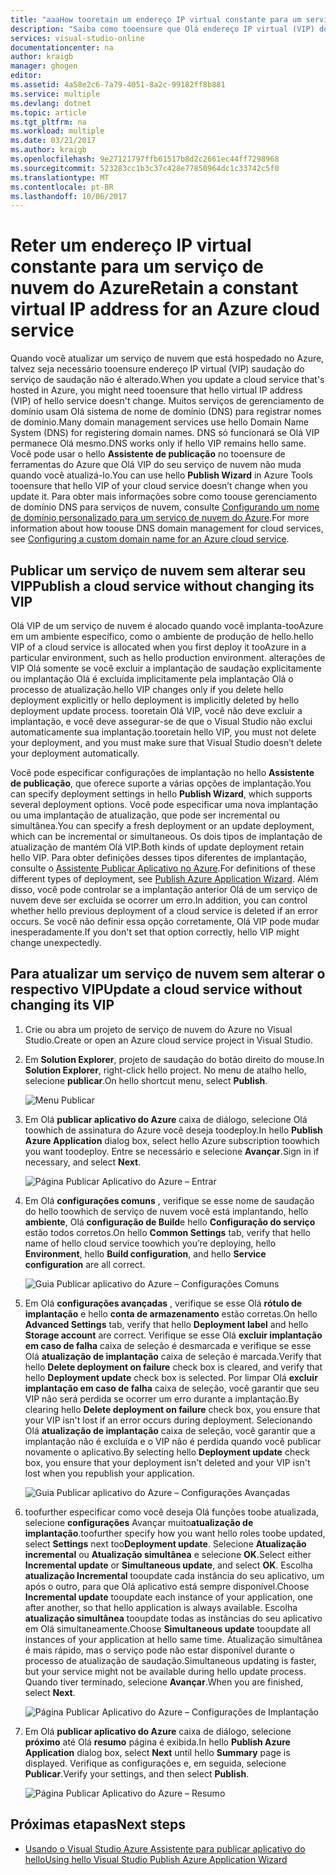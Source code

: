 ```yaml
---
title: "aaaHow tooretain um endereço IP virtual constante para um serviço de nuvem do Azure | Microsoft Docs"
description: "Saiba como tooensure que Olá endereço IP virtual (VIP) do seu serviço de nuvem do Azure não são alterados."
services: visual-studio-online
documentationcenter: na
author: kraigb
manager: ghogen
editor: 
ms.assetid: 4a58e2c6-7a79-4051-8a2c-99182ff8b881
ms.service: multiple
ms.devlang: dotnet
ms.topic: article
ms.tgt_pltfrm: na
ms.workload: multiple
ms.date: 03/21/2017
ms.author: kraigb
ms.openlocfilehash: 9e27121797ffb61517b8d2c2661ec44ff7298968
ms.sourcegitcommit: 523283cc1b3c37c428e77850964dc1c33742c5f0
ms.translationtype: MT
ms.contentlocale: pt-BR
ms.lasthandoff: 10/06/2017
---
```

# <a name="retain-a-constant-virtual-ip-address-for-an-azure-cloud-service"></a><span data-ttu-id="f598b-103">Reter um endereço IP virtual constante para um serviço de nuvem do Azure</span><span class="sxs-lookup"><span data-stu-id="f598b-103">Retain a constant virtual IP address for an Azure cloud service</span></span>
<span data-ttu-id="f598b-104">Quando você atualizar um serviço de nuvem que está hospedado no Azure, talvez seja necessário tooensure endereço IP virtual (VIP) saudação do serviço de saudação não é alterado.</span><span class="sxs-lookup"><span data-stu-id="f598b-104">When you update a cloud service that's hosted in Azure, you might need tooensure that hello virtual IP address (VIP) of hello service doesn't change.</span></span> <span data-ttu-id="f598b-105">Muitos serviços de gerenciamento de domínio usam Olá sistema de nome de domínio (DNS) para registrar nomes de domínio.</span><span class="sxs-lookup"><span data-stu-id="f598b-105">Many domain management services use hello Domain Name System (DNS) for registering domain names.</span></span> <span data-ttu-id="f598b-106">DNS só funcionará se Olá VIP permanece Olá mesmo.</span><span class="sxs-lookup"><span data-stu-id="f598b-106">DNS works only if hello VIP remains hello same.</span></span> <span data-ttu-id="f598b-107">Você pode usar o hello **Assistente de publicação** no tooensure de ferramentas do Azure que Olá VIP do seu serviço de nuvem não muda quando você atualizá-lo.</span><span class="sxs-lookup"><span data-stu-id="f598b-107">You can use hello **Publish Wizard** in Azure Tools tooensure that hello VIP of your cloud service doesn’t change when you update it.</span></span> <span data-ttu-id="f598b-108">Para obter mais informações sobre como toouse gerenciamento de domínio DNS para serviços de nuvem, consulte [Configurando um nome de domínio personalizado para um serviço de nuvem do Azure](cloud-services/cloud-services-custom-domain-name.md).</span><span class="sxs-lookup"><span data-stu-id="f598b-108">For more information about how toouse DNS domain management for cloud services, see [Configuring a custom domain name for an Azure cloud service](cloud-services/cloud-services-custom-domain-name.md).</span></span>

## <a name="publish-a-cloud-service-without-changing-its-vip"></a><span data-ttu-id="f598b-109">Publicar um serviço de nuvem sem alterar seu VIP</span><span class="sxs-lookup"><span data-stu-id="f598b-109">Publish a cloud service without changing its VIP</span></span>
<span data-ttu-id="f598b-110">Olá VIP de um serviço de nuvem é alocado quando você implanta-tooAzure em um ambiente específico, como o ambiente de produção de hello.</span><span class="sxs-lookup"><span data-stu-id="f598b-110">hello VIP of a cloud service is allocated when you first deploy it tooAzure in a particular environment, such as hello production environment.</span></span> <span data-ttu-id="f598b-111">alterações de VIP Olá somente se você excluir a implantação de saudação explicitamente ou implantação Olá é excluída implicitamente pela implantação Olá o processo de atualização.</span><span class="sxs-lookup"><span data-stu-id="f598b-111">hello VIP changes only if you delete hello deployment explicitly or hello deployment is implicitly deleted by hello deployment update process.</span></span> <span data-ttu-id="f598b-112">tooretain Olá VIP, você não deve excluir a implantação, e você deve assegurar-se de que o Visual Studio não exclui automaticamente sua implantação.</span><span class="sxs-lookup"><span data-stu-id="f598b-112">tooretain hello VIP, you must not delete your deployment, and you must make sure that Visual Studio doesn’t delete your deployment automatically.</span></span> 

<span data-ttu-id="f598b-113">Você pode especificar configurações de implantação no hello **Assistente de publicação**, que oferece suporte a várias opções de implantação.</span><span class="sxs-lookup"><span data-stu-id="f598b-113">You can specify deployment settings in hello **Publish Wizard**, which supports several deployment options.</span></span> <span data-ttu-id="f598b-114">Você pode especificar uma nova implantação ou uma implantação de atualização, que pode ser incremental ou simultânea.</span><span class="sxs-lookup"><span data-stu-id="f598b-114">You can specify a fresh deployment or an update deployment, which can be incremental or simultaneous.</span></span> <span data-ttu-id="f598b-115">Os dois tipos de implantação de atualização de mantém Olá VIP.</span><span class="sxs-lookup"><span data-stu-id="f598b-115">Both kinds of update deployment retain hello VIP.</span></span> <span data-ttu-id="f598b-116">Para obter definições desses tipos diferentes de implantação, consulte o [Assistente Publicar Aplicativo no Azure](vs-azure-tools-publish-azure-application-wizard.md).</span><span class="sxs-lookup"><span data-stu-id="f598b-116">For definitions of these different types of deployment, see [Publish Azure Application Wizard](vs-azure-tools-publish-azure-application-wizard.md).</span></span> <span data-ttu-id="f598b-117">Além disso, você pode controlar se a implantação anterior Olá de um serviço de nuvem deve ser excluída se ocorrer um erro.</span><span class="sxs-lookup"><span data-stu-id="f598b-117">In addition, you can control whether hello previous deployment of a cloud service is deleted if an error occurs.</span></span> <span data-ttu-id="f598b-118">Se você não definir essa opção corretamente, Olá VIP pode mudar inesperadamente.</span><span class="sxs-lookup"><span data-stu-id="f598b-118">If you don't set that option correctly, hello VIP might change unexpectedly.</span></span>

## <a name="update-a-cloud-service-without-changing-its-vip"></a><span data-ttu-id="f598b-119">Para atualizar um serviço de nuvem sem alterar o respectivo VIP</span><span class="sxs-lookup"><span data-stu-id="f598b-119">Update a cloud service without changing its VIP</span></span>
1. <span data-ttu-id="f598b-120">Crie ou abra um projeto de serviço de nuvem do Azure no Visual Studio.</span><span class="sxs-lookup"><span data-stu-id="f598b-120">Create or open an Azure cloud service project in Visual Studio.</span></span> 

2. <span data-ttu-id="f598b-121">Em **Solution Explorer**, projeto de saudação do botão direito do mouse.</span><span class="sxs-lookup"><span data-stu-id="f598b-121">In **Solution Explorer**, right-click hello project.</span></span> <span data-ttu-id="f598b-122">No menu de atalho hello, selecione **publicar**.</span><span class="sxs-lookup"><span data-stu-id="f598b-122">On hello shortcut menu, select **Publish**.</span></span>

    ![Menu Publicar](./media/vs-azure-tools-cloud-service-retain-a-constant-virtual-ip-address/solution-explorer-publish-menu.png)

3. <span data-ttu-id="f598b-124">Em Olá **publicar aplicativo do Azure** caixa de diálogo, selecione Olá toowhich de assinatura do Azure você deseja toodeploy.</span><span class="sxs-lookup"><span data-stu-id="f598b-124">In hello **Publish Azure Application** dialog box, select hello Azure subscription toowhich you want toodeploy.</span></span> <span data-ttu-id="f598b-125">Entre se necessário e selecione **Avançar**.</span><span class="sxs-lookup"><span data-stu-id="f598b-125">Sign in if necessary, and select **Next**.</span></span>

    ![Página Publicar Aplicativo do Azure – Entrar](./media/vs-azure-tools-cloud-service-retain-a-constant-virtual-ip-address/azure-publish-signin.png)

4. <span data-ttu-id="f598b-127">Em Olá **configurações comuns** , verifique se esse nome de saudação do hello toowhich de serviço de nuvem você está implantando, hello **ambiente**, Olá **configuração de Build**e hello **Configuração do serviço** estão todos corretos.</span><span class="sxs-lookup"><span data-stu-id="f598b-127">On hello **Common Settings** tab, verify that hello name of hello cloud service toowhich you’re deploying, hello **Environment**, hello **Build configuration**, and hello **Service configuration** are all correct.</span></span>

    ![Guia Publicar aplicativo do Azure – Configurações Comuns](./media/vs-azure-tools-cloud-service-retain-a-constant-virtual-ip-address/azure-publish-common-settings.png)

5. <span data-ttu-id="f598b-129">Em Olá **configurações avançadas** , verifique se esse Olá **rótulo de implantação** e hello **conta de armazenamento** estão corretas.</span><span class="sxs-lookup"><span data-stu-id="f598b-129">On hello **Advanced Settings** tab, verify that hello **Deployment label** and hello **Storage account** are correct.</span></span> <span data-ttu-id="f598b-130">Verifique se esse Olá **excluir implantação em caso de falha** caixa de seleção é desmarcada e verifique se esse Olá **atualização de implantação** caixa de seleção é marcada.</span><span class="sxs-lookup"><span data-stu-id="f598b-130">Verify that hello **Delete deployment on failure** check box is cleared, and verify that hello **Deployment update** check box is selected.</span></span> <span data-ttu-id="f598b-131">Por limpar Olá **excluir implantação em caso de falha** caixa de seleção, você garantir que seu VIP não será perdida se ocorrer um erro durante a implantação.</span><span class="sxs-lookup"><span data-stu-id="f598b-131">By clearing hello **Delete deployment on failure** check box, you ensure that your VIP isn't lost if an error occurs during deployment.</span></span> <span data-ttu-id="f598b-132">Selecionando Olá **atualização de implantação** caixa de seleção, você garantir que a implantação não é excluída e o VIP não é perdida quando você publicar novamente o aplicativo.</span><span class="sxs-lookup"><span data-stu-id="f598b-132">By selecting hello **Deployment update** check box, you ensure that your deployment isn't deleted and your VIP isn't lost when you republish your application.</span></span> 

    ![Guia Publicar aplicativo do Azure – Configurações Avançadas](./media/vs-azure-tools-cloud-service-retain-a-constant-virtual-ip-address/azure-publish-advanced-settings.png)

6. <span data-ttu-id="f598b-134">toofurther especificar como você deseja Olá funções toobe atualizada, selecione **configurações** Avançar muito**atualização de implantação**.</span><span class="sxs-lookup"><span data-stu-id="f598b-134">toofurther specify how you want hello roles toobe updated, select **Settings** next too**Deployment update**.</span></span> <span data-ttu-id="f598b-135">Selecione **Atualização incremental** ou **Atualização simultânea** e selecione **OK**.</span><span class="sxs-lookup"><span data-stu-id="f598b-135">Select either **Incremental update** or **Simultaneous update**, and select **OK**.</span></span> <span data-ttu-id="f598b-136">Escolha **atualização Incremental** tooupdate cada instância do seu aplicativo, um após o outro, para que Olá aplicativo está sempre disponível.</span><span class="sxs-lookup"><span data-stu-id="f598b-136">Choose **Incremental update** tooupdate each instance of your application, one after another, so that hello application is always available.</span></span> <span data-ttu-id="f598b-137">Escolha **atualização simultânea** tooupdate todas as instâncias do seu aplicativo em Olá simultaneamente.</span><span class="sxs-lookup"><span data-stu-id="f598b-137">Choose **Simultaneous update** tooupdate all instances of your application at hello same time.</span></span> <span data-ttu-id="f598b-138">Atualização simultânea é mais rápido, mas o serviço pode não estar disponível durante o processo de atualização de saudação.</span><span class="sxs-lookup"><span data-stu-id="f598b-138">Simultaneous updating is faster, but your service might not be available during hello update process.</span></span> <span data-ttu-id="f598b-139">Quando tiver terminado, selecione **Avançar**.</span><span class="sxs-lookup"><span data-stu-id="f598b-139">When you are finished, select **Next**.</span></span>

    ![Página Publicar Aplicativo do Azure – Configurações de Implantação](./media/vs-azure-tools-cloud-service-retain-a-constant-virtual-ip-address/azure-publish-deployment-update-settings.png)

7. <span data-ttu-id="f598b-141">Em Olá **publicar aplicativo do Azure** caixa de diálogo, selecione **próximo** até Olá **resumo** página é exibida.</span><span class="sxs-lookup"><span data-stu-id="f598b-141">In hello **Publish Azure Application** dialog box, select **Next** until hello **Summary** page is displayed.</span></span> <span data-ttu-id="f598b-142">Verifique as configurações e, em seguida, selecione **Publicar**.</span><span class="sxs-lookup"><span data-stu-id="f598b-142">Verify your settings, and then select **Publish**.</span></span>
   
    ![Página Publicar Aplicativo do Azure – Resumo](./media/vs-azure-tools-cloud-service-retain-a-constant-virtual-ip-address/azure-publish-summary.png)

## <a name="next-steps"></a><span data-ttu-id="f598b-144">Próximas etapas</span><span class="sxs-lookup"><span data-stu-id="f598b-144">Next steps</span></span>
- [<span data-ttu-id="f598b-145">Usando o Visual Studio Azure Assistente para publicar aplicativo do hello</span><span class="sxs-lookup"><span data-stu-id="f598b-145">Using hello Visual Studio Publish Azure Application Wizard</span></span>](vs-azure-tools-publish-azure-application-wizard.md)

